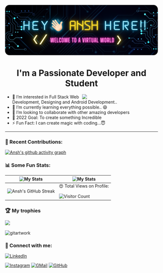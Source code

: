 ![Header](./header-github.png)

<h1 align="center">I'm a Passionate Developer and Student</h1> 
<img src="https://media.giphy.com/media/RbDKaczqWovIugyJmW/giphy.gif" width="250" align="right">

- 👀 I’m interested in Full Stack Web Development, Designing and Android Development..
- 🌱 I’m currently learning everything possible.. 😄
- 💞️ I’m looking to collaborate with other amazing developers
- 🥅 2022 Goal: To create something Incredible
- ⚡ Fun Fact: I can create magic with coding...😇

---

### 🧾 Recent Contributions:
[![Ansh's github activity graph](https://activity-graph.herokuapp.com/graph?username=aron-ansh&theme=react-dark)](https://github.com/aron-ansh/)

### 📊 Some Fun Stats:
| ![My Stats](https://github-readme-stats.vercel.app/api?username=aron-ansh&theme=midnight-purple) | ![My Stats](https://github-readme-stats.vercel.app/api/top-langs/?username=aron-ansh&theme=midnight-purple) |
| --- | --- |
| ![Ansh's GitHub Streak](https://github-readme-streak-stats.herokuapp.com/?user=aron-ansh&theme=vision-friendly-dark) | 😍 Total Views on Profile:<br><br> ![Visitor Count](https://profile-counter.glitch.me/aron-ansh/count.svg) |


### 🏆 My trophies

<img height="180" src="https://github-profile-trophy.vercel.app/?username=aron-ansh&column=8&theme=algolia&no-frame=true"/>


<!---### 🎬 Watch animated commit:
![](./profile-3d-contrib/profile-gitblock.svg)-->

![gitartwork](gitartwork.svg)


### 🤝 Connect with me:

[![LinkedIn](https://img.shields.io/badge/LinkedIn-0077B5?style=for-the-badge&logo=linkedin&logoColor=white)](https://www.linkedin.com/in/ansh-kumar-0a00ab1b7)
<!---[![Twitter](https://img.shields.io/badge/Twitter-1DA1F2?style=for-the-badge&logo=twitter&logoColor=white)](https://twitter.com/xxxxx)-->
<!--[![Discord](https://img.shields.io/badge/Discord-7289DA?style=for-the-badge&logo=discord&logoColor=white)](https://discordapp.com/users/xxxxxxx)-->
<!--[![Telegram](https://img.shields.io/badge/Telegram-2CA5E0?style=for-the-badge&logo=telegram&logoColor=white)](https://t.me/xxxxxx)-->
[![Instagram](https://img.shields.io/badge/Instagram-E4405F?style=for-the-badge&logo=instagram&logoColor=white)](https://www.instagram.com/aron_ansh/)
[![GMail](https://img.shields.io/badge/Gmail-D14836?style=for-the-badge&logo=gmail&logoColor=white)](mailto:anshkr314@gmail.com)
[![GitHub](https://img.shields.io/badge/GitHub-100000?style=for-the-badge&logo=github&logoColor=white)](https://github.com/aron-ansh)
